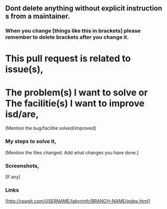 ## Dont delete anything without explicit instruction s from a maintainer.
### When you change [things like this in brackets] please remember to delete brackets after you change it.

# This pull request is related to issue(s), 
<!-- If you fully fixed/improved some isuue(s), please insert the issue number(s) behind the # or if you are not fixed/improved some isuue(s) completly, but only some of step(s) in issue(s) please insert the issue number(s) with step number(s) hind the #-->

<!-- please summarize the problem you faced -->
<!-- Please remove unwanted words in following topic -->
# The problem(s) I want to solve or The facilitie(s) I want to improve isd/are,
[Mention the bug/facilitie solved/improved]

<!-- Please summarize the solution you chose -->
### My steps to solve it,
[Mention the files changed. Add what changes you have done.] 

### Screenshots,
[If any]

### Links
<!-- Please replace USERNAME with your GitHub user name and BRANCH-NAME with your branch name e.g. master -->
[http://rawgit.com/USERNAME/labyrinth/BRANCH-NAME/index.html]
